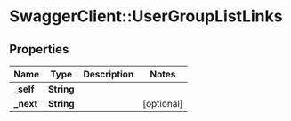 # SwaggerClient::UserGroupListLinks

## Properties
Name | Type | Description | Notes
------------ | ------------- | ------------- | -------------
**_self** | **String** |  | 
**_next** | **String** |  | [optional] 

